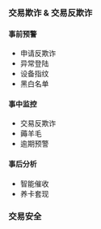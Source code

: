 ### 交易欺诈 & 交易反欺诈
#### 事前预警
- 申请反欺诈
- 异常登陆
- 设备指纹
- 黑白名单
#### 事中监控
- 交易反欺诈
- 薅羊毛
- 逾期预警
#### 事后分析
- 智能催收
- 养卡套现

### 交易安全


#### 
